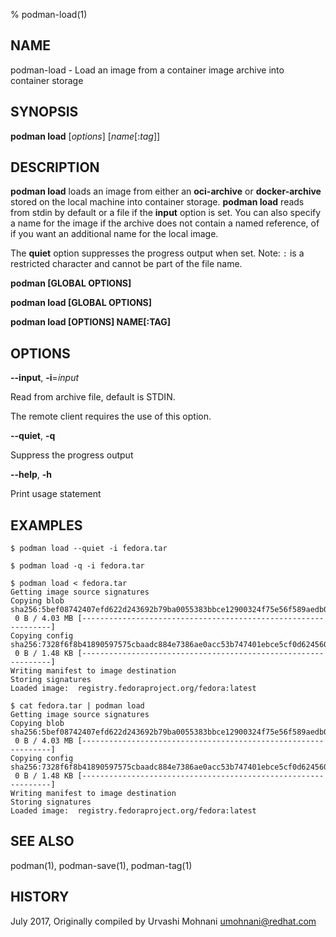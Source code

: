 % podman-load(1)

## NAME
podman\-load - Load an image from a container image archive into container storage

## SYNOPSIS
**podman load** [*options*] [*name*[:*tag*]]

## DESCRIPTION
**podman load** loads an image from either an **oci-archive** or **docker-archive** stored on the local machine into container storage. **podman load** reads from stdin by default or a file if the **input** option is set.
You can also specify a name for the image if the archive does not contain a named reference, of if you want an additional name for the local image.

The **quiet** option suppresses the progress output when set.
Note: `:` is a restricted character and cannot be part of the file name.


**podman [GLOBAL OPTIONS]**

**podman load [GLOBAL OPTIONS]**

**podman load [OPTIONS] NAME[:TAG]**

## OPTIONS

**--input**, **-i**=*input*

Read from archive file, default is STDIN.

The remote client requires the use of this option.

**--quiet**, **-q**

Suppress the progress output

**--help**, **-h**

Print usage statement

## EXAMPLES

```
$ podman load --quiet -i fedora.tar
```

```
$ podman load -q -i fedora.tar
```

```
$ podman load < fedora.tar
Getting image source signatures
Copying blob sha256:5bef08742407efd622d243692b79ba0055383bbce12900324f75e56f589aedb0
 0 B / 4.03 MB [---------------------------------------------------------------]
Copying config sha256:7328f6f8b41890597575cbaadc884e7386ae0acc53b747401ebce5cf0d624560
 0 B / 1.48 KB [---------------------------------------------------------------]
Writing manifest to image destination
Storing signatures
Loaded image:  registry.fedoraproject.org/fedora:latest
```

```
$ cat fedora.tar | podman load
Getting image source signatures
Copying blob sha256:5bef08742407efd622d243692b79ba0055383bbce12900324f75e56f589aedb0
 0 B / 4.03 MB [---------------------------------------------------------------]
Copying config sha256:7328f6f8b41890597575cbaadc884e7386ae0acc53b747401ebce5cf0d624560
 0 B / 1.48 KB [---------------------------------------------------------------]
Writing manifest to image destination
Storing signatures
Loaded image:  registry.fedoraproject.org/fedora:latest
```

## SEE ALSO
podman(1), podman-save(1), podman-tag(1)

## HISTORY
July 2017, Originally compiled by Urvashi Mohnani <umohnani@redhat.com>
